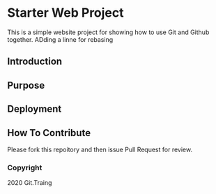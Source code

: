 # Starter Web Project

This is a simple website project for showing how to use Git and Github together. ADding a linne for rebasing
## Introduction

## Purpose

## Deployment

## How To Contribute

Please fork this repoitory and then issue Pull Request for review.

### Copyright 

 2020 Git.Traing